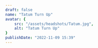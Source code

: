 ```yaml
---
draft: false
name: "Tatum Turn Up"
avatar: {
    src: "/assets/headshots/Tatum.jpg",
    alt: "Tatum Turn Up"
}
publishDate: "2022-11-09 15:39"
---
```

